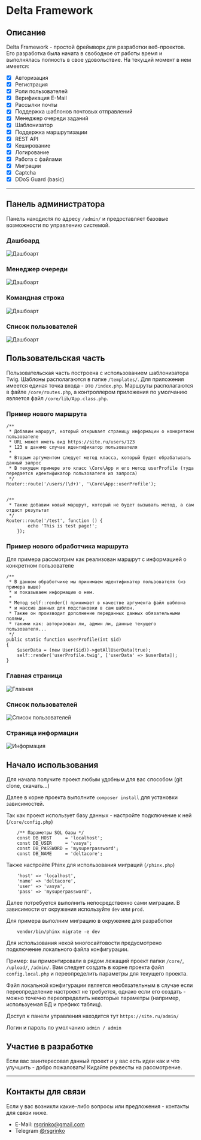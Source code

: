 # Delta Framework

## Описание
Delta Framework - простой фреймворк для разработки веб-проектов. Его разработка была начата в свободное от работы время и выполнялась полность в свое удовольствие.
На текущий момент в нем имеется:

- [X] Авторизация
- [X] Регистрация
- [X] Роли пользователей
- [X] Верификация E-Mail
- [X] Рассылки почты
- [X] Поддержка шаблонов почтовых отправлений
- [X] Менеджер очереди заданий
- [X] Шаблонизатор
- [X] Поддержка маршрутизации
- [X] REST API
- [X] Кеширование
- [X] Логирование
- [X] Работа с файлами
- [X] Миграции
- [X] Captcha
- [X] DDoS Guard (basic)

***

## Панель администратора
Панель находистя по адресу `/admin/` и предоставляет базовые возможности по управлению системой.

### Дашбоард
![Дашбоарт](./uploads/dashboard.png)

### Менеджер очереди
![Дашбоарт](./uploads/mq.png)

### Командная строка
![Дашбоарт](./uploads/phpcmd.png)

### Список пользователей
![Дашбоарт](./uploads/userslist.png)

## Пользовательская часть
Пользовательская часть построена с использованием шаблонизатора Twig.
Шаблоны располагаются в папке `/templates/`. Для приложения имеется единая точка входа - это `/index.php`.
Маршруты располагаются в файле `/core/routes.php`, а контроллером приложения по умолчанию является файл `/core/lib/App.class.php`.

### Пример нового маршрута
```
/**
 * Добавим маршрут, который открывает страницу информации о конкретном пользователе
 * URL может иметь вид https://site.ru/users/123
 * 123 в даннмо случае идентификатор пользователя
 *
 * Вторым аргументом следует метод класса, который будет обрабатывать данный запрос
 * В текущем примере это класс \Core\App и его метод userProfile (туда передается идентификатор пользователя из запроса)
 */
Router::route('/users/(\d+)', '\Core\App::userProfile');


/**
 * Также добавим новый маршрут, который не будет вызывать метод, а сам отдаст результат
 */
Router::route('/test', function () {
        echo 'This is test page!';
    });
```

### Пример нового обработчика маршрута
Для примера рассмотрим как реализован маршрут с информацией о конкретном пользователе

```
/**
 * В данном обработчике мы принимаем идентификатор пользователя (из примера выше)
 * и показываем информацию о нем.
 *
 * Метод self::render() принимает в качестве аргумента файл шаблона
 * и массив данных для подстановки в сам шаблон.
 * Также он производит дополнение переданных данных обязательными полями,
 * такими как: авторизован ли, админ ли, данные текущего пользователя...
 */
public static function userProfile(int $id)
{
    $userData = (new User($id))->getAllUserData(true);
    self::render('userProfile.twig', ['userData' => $userData]);
}
```

### Главная страница
![Главная](./uploads/front_main.png)

### Список пользователей
![Список пользователей](./uploads/front_users.png)

### Страница информации
![Информация](./uploads/front_info.png)


## Начало использования

Для начала получите проект любым удобным для вас способом (git clone, скачать...)

Далее в корне проекта выполните ```composer install``` для установки зависимостей.

Так как проект использует базу данных - настройте подключение к ней (```/core/config.php```)
```
    /** Параметры SQL базы */
    const DB_HOST     = 'localhost';
    const DB_USER     = 'vasya';
    const DB_PASSWORD = 'mysuperpassword';
    const DB_NAME     = 'deltacore';
```

Также настройте Phinx для использования миграций (```/phinx.php```)
```
    'host' => 'localhost',
    'name' => 'deltacore',
    'user' => 'vasya',
    'pass' => 'mysuperpassword',
```

Далее потребуется выполнить непосредственно сами миграции. В зависимости от окружения используйте ````dev```` или ````prod````.

Для примера выполним миграцию в окружение для разработки

````
    vendor/bin/phinx migrate -e dev
````

Для использования некой многосайтовости предусмотрено подключение локального файла конфигурации.

Пример: вы примонтировали в рядом лежащий проект папки `/core/`, `/upload/`, `/admin/`.
Вам следует создать в корне проекта файл `config.local.php` и переопределить параметры для текущего проекта.

Файл локальной конфигурации является необязательным в случае если переопределение настроект не требуется, однако если его создать - можно точечно переопределить некоторые параметры (например, используемая БД и префикс таблиц).

Доступ к панели управления находится тут
````https://site.ru/admin/````

Логин и пароль по умолчанию ````admin / admin````

## Участие в разработке

Если вас заинтересовал данный проект и у вас есть идеи как и что улучшить - добро пожаловать! Кидайте реквесты на рассмотрение.

***

## Контакты для связи
Если у вас возникли какие-либо вопросы или предложения - контакты для связи ниже.

- E-Mail: [rsgrinko@gmail.com](mailto:rsgrinko@gmail.com)
- Telegram [@rsgrinko](https://t.me/rsgrinko)
